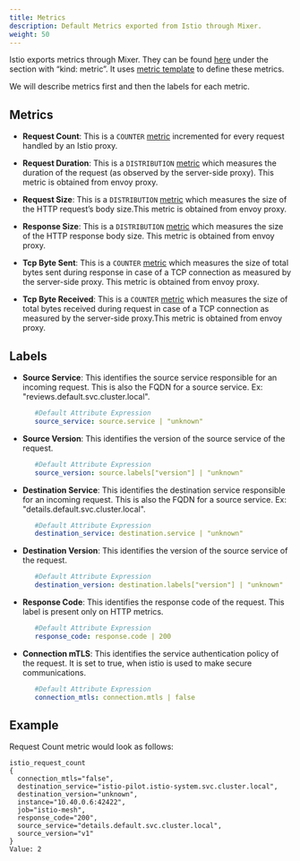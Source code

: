 ```yaml
---
title: Metrics
description: Default Metrics exported from Istio through Mixer.
weight: 50
---
```


Istio exports metrics through Mixer. They can be found
[here](https://github.com/istio/istio/blob/master/install/kubernetes/helm/istio/charts/mixer/templates/config.yaml)
under the section with “kind: metric”. It uses [metric
template](templates/metric.html) to define these metrics.

We will describe metrics first and then the labels for each metric.

## Metrics

*   **Request Count**: This is a `COUNTER`
    [metric](https://github.com/istio/istio/blob/b6fa713dc8356cb49bbc1bda37f2fd9b5bce1e31/install/kubernetes/templates/istio-mixer.yaml.tmpl#L786:9)
    incremented for every request handled by an Istio proxy.

*   **Request Duration**: This is a `DISTRIBUTION`
    [metric](https://github.com/istio/istio/blob/b6fa713dc8356cb49bbc1bda37f2fd9b5bce1e31/install/kubernetes/templates/istio-mixer.yaml.tmpl#L802:9)
    which measures the duration of the request (as observed by the server-side
    proxy). This metric is obtained from envoy proxy.

*   **Request Size**: This is a `DISTRIBUTION`
    [metric](https://github.com/istio/istio/blob/b6fa713dc8356cb49bbc1bda37f2fd9b5bce1e31/install/kubernetes/templates/istio-mixer.yaml.tmpl#L818:9)
    which measures the size of the HTTP request’s body size.This metric is
    obtained from envoy proxy.

*   **Response Size**: This is a `DISTRIBUTION`
    [metric](https://github.com/istio/istio/blob/b6fa713dc8356cb49bbc1bda37f2fd9b5bce1e31/install/kubernetes/templates/istio-mixer.yaml.tmpl#L834:9)
    which measures the size of the HTTP response body size. This metric is
    obtained from envoy proxy.

*   **Tcp Byte Sent**: This is a `COUNTER`
    [metric](https://github.com/istio/istio/blob/b6fa713dc8356cb49bbc1bda37f2fd9b5bce1e31/install/kubernetes/templates/istio-mixer.yaml.tmpl#L850:9)
    which measures the size of total bytes sent during response in case of a TCP
    connection as measured by the server-side proxy. This metric is obtained
    from envoy proxy.

*   **Tcp Byte Received**: This is a `COUNTER`
    [metric](https://github.com/istio/istio/blob/b6fa713dc8356cb49bbc1bda37f2fd9b5bce1e31/install/kubernetes/templates/istio-mixer.yaml.tmpl#L867:9)
    which measures the size of total bytes received during request in case of a
    TCP connection as measured by the server-side proxy.This metric is obtained
    from envoy proxy.

## Labels

*   **Source Service**: This identifies the source service responsible for an
    incoming request. This is also the FQDN for a source service. Ex:
    "reviews.default.svc.cluster.local".

    ```yaml
       #Default Attribute Expression
       source_service: source.service | "unknown"
    ```

*   **Source Version**: This identifies the version of the source service of the
    request.

    ```yaml
       #Default Attribute Expression
       source_version: source.labels["version"] | "unknown"
    ```

*   **Destination Service**: This identifies the destination service responsible
    for an incoming request. This is also the FQDN for a source service. Ex:
    "details.default.svc.cluster.local".

    ```yaml
       #Default Attribute Expression
       destination_service: destination.service | "unknown"
    ```

*   **Destination Version**: This identifies the version of the source service
    of the request.

    ```yaml
       #Default Attribute Expression
       destination_version: destination.labels["version"] | "unknown"
    ```

*   **Response Code**: This identifies the response code of the request. This
    label is present only on HTTP metrics.

    ```yaml
       #Default Attribute Expression
       response_code: response.code | 200
    ```

*   **Connection mTLS**: This identifies the service authentication policy of
    the request. It is set to true, when istio is used to make secure
    communications.

    ```yaml
       #Default Attribute Expression
       connection_mtls: connection.mtls | false
    ```

## Example

Request Count metric would look as follows:

```
istio_request_count
{
  connection_mtls="false",
  destination_service="istio-pilot.istio-system.svc.cluster.local",
  destination_version="unknown",
  instance="10.40.0.6:42422",
  job="istio-mesh",
  response_code="200",
  source_service="details.default.svc.cluster.local",
  source_version="v1"
}
Value: 2
```
